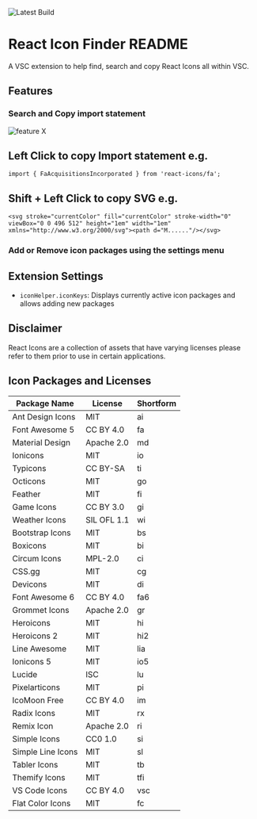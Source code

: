 ![Latest Build](https://github.com/dylan-mp4/react-icon-finder/actions/workflows/node.js.yml/badge.svg)
# React Icon Finder README

A VSC extension to help find, search and copy React Icons all within VSC.

## Features
### Search and Copy import statement
![feature X](https://i.imgur.com/UoRqBfG.gif)
## Left Click to copy Import statement e.g. 
`import { FaAcquisitionsIncorporated } from 'react-icons/fa';`
## Shift + Left Click to copy SVG e.g. 
`<svg stroke="currentColor" fill="currentColor" stroke-width="0" viewBox="0 0 496 512" height="1em" width="1em" xmlns="http://www.w3.org/2000/svg"><path d="M......"/></svg>`
### Add or Remove icon packages using the settings menu 

## Extension Settings

* `iconHelper.iconKeys`: Displays currently active icon packages and allows adding new packages

## Disclaimer
React Icons are a collection of assets that have varying licenses please refer to them prior to use in certain applications.
## Icon Packages and Licenses

| Package Name       | License    | Shortform |
|--------------------|------------|-----------|
| Ant Design Icons   | MIT        | ai        |
| Font Awesome 5     | CC BY 4.0  | fa        |
| Material Design    | Apache 2.0 | md        |
| Ionicons           | MIT        | io        |
| Typicons           | CC BY-SA   | ti        |
| Octicons           | MIT        | go        |
| Feather            | MIT        | fi        |
| Game Icons         | CC BY 3.0  | gi        |
| Weather Icons      | SIL OFL 1.1| wi        |
| Bootstrap Icons    | MIT        | bs        |
| Boxicons           | MIT        | bi        |
| Circum Icons       | MPL-2.0    | ci        |
| CSS.gg             | MIT        | cg        |
| Devicons           | MIT        | di        |
| Font Awesome 6     | CC BY 4.0  | fa6       |
| Grommet Icons      | Apache 2.0 | gr        |
| Heroicons          | MIT        | hi        |
| Heroicons 2        | MIT        | hi2       |
| Line Awesome       | MIT        | lia       |
| Ionicons 5         | MIT        | io5       |
| Lucide             | ISC        | lu        |
| Pixelarticons      | MIT        | pi        |
| IcoMoon Free       | CC BY 4.0  | im        |
| Radix Icons        | MIT        | rx        |
| Remix Icon         | Apache 2.0 | ri        |
| Simple Icons       | CC0 1.0    | si        |
| Simple Line Icons  | MIT        | sl        |
| Tabler Icons       | MIT        | tb        |
| Themify Icons      | MIT        | tfi       |
| VS Code Icons      | CC BY 4.0  | vsc       |
| Flat Color Icons   | MIT        | fc        |
